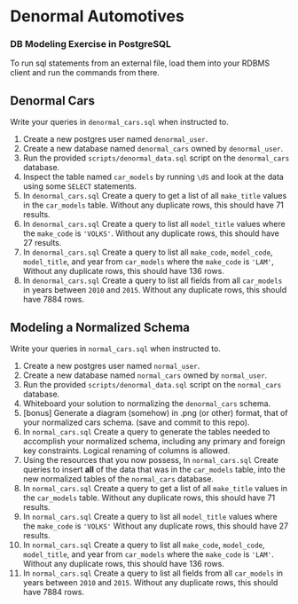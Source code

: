 # Denormal Automotives

### DB Modeling Exercise in PostgreSQL

To run sql statements from an external file, load them into your RDBMS client and run the commands from there.

## Denormal Cars

Write your queries in `denormal_cars.sql` when instructed to.

1. Create a new postgres user named `denormal_user`.
1. Create a new database named `denormal_cars` owned by `denormal_user`.
1. Run the provided `scripts/denormal_data.sql` script on the `denormal_cars` database.
1. Inspect the table named `car_models` by running `\dS` and look at the data using some `SELECT` statements.
1. In `denormal_cars.sql` Create a query to get a list of all `make_title` values in the `car_models` table. Without any duplicate rows, this should have 71 results.
1. In `denormal_cars.sql` Create a query to list all `model_title` values where the `make_code` is `'VOLKS'`. Without any duplicate rows, this should have 27 results.
1. In `denormal_cars.sql` Create a query to list all `make_code`, `model_code`, `model_title`, and year from `car_models` where the `make_code` is `'LAM'`,  Without any duplicate rows, this should have 136 rows.
1. In `denormal_cars.sql` Create a query to list all fields from all `car_models` in years between `2010` and `2015`. Without any duplicate rows, this should have 7884 rows.


## Modeling a Normalized Schema

Write your queries in `normal_cars.sql` when instructed to.

1. Create a new postgres user named `normal_user`.
1. Create a new database named `normal_cars` owned by `normal_user`.
1. Run the provided `scripts/denormal_data.sql` script on the `normal_cars` database.
1. Whiteboard your solution to normalizing the `denormal_cars` schema.
1. [bonus] Generate a diagram (somehow) in .png (or other) format, that of your normalized cars schema. (save and commit to this repo).
1. In `normal_cars.sql` Create a query to generate the tables needed to accomplish your normalized schema, including any primary and foreign key constraints. Logical renaming of columns is allowed.
1. Using the resources that you now possess, In `normal_cars.sql` Create queries to insert **all** of the data that was in the `car_models` table, into the new normalized tables of the `normal_cars` database.
1. In `normal_cars.sql` Create a query to get a list of all `make_title` values in the `car_models` table. Without any duplicate rows, this should have 71 results.
1. In `normal_cars.sql` Create a query to list all `model_title` values where the `make_code` is `'VOLKS'` Without any duplicate rows, this should have 27 results.
1. In `normal_cars.sql` Create a query to list all `make_code`, `model_code`, `model_title`, and year from `car_models` where the `make_code` is `'LAM'`. Without any duplicate rows, this should have 136 rows.
1. In `normal_cars.sql` Create a query to list all fields from all `car_models` in years between `2010` and `2015`. Without any duplicate rows, this should have 7884 rows.
